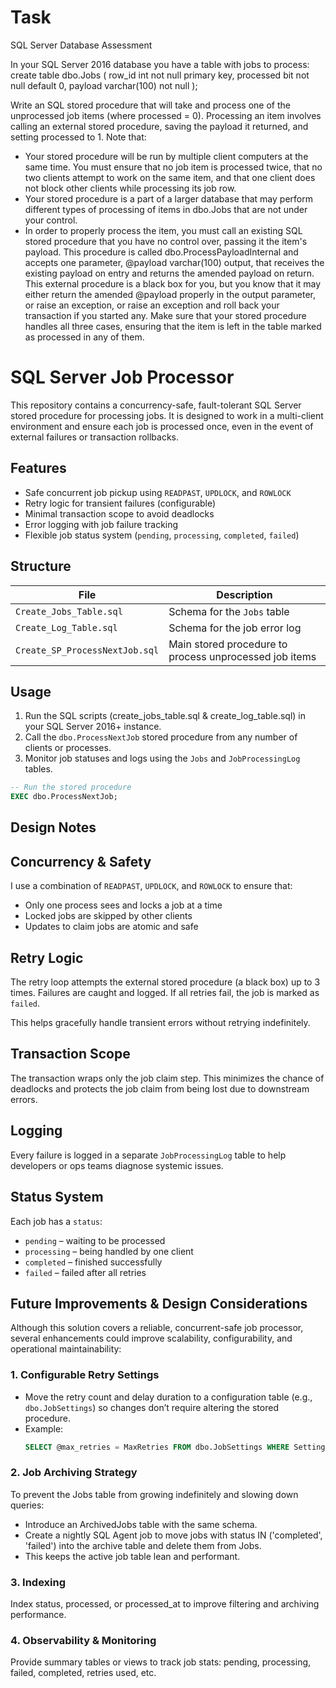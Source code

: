 # Task 
SQL Server Database Assessment

In your SQL Server 2016 database you have a table with jobs to process:
create table dbo.Jobs (
row_id int not null primary key,
processed bit not null default 0,
payload varchar(100) not null
);

Write an SQL stored procedure that will take and process one of the unprocessed job items (where processed =
0). Processing an item involves calling an external stored procedure, saving the payload it returned, and
setting processed to 1.
Note that:
- Your stored procedure will be run by multiple client computers at the same time. You must ensure that
no job item is processed twice, that no two clients attempt to work on the same item, and that one
client does not block other clients while processing its job row.
- Your stored procedure is a part of a larger database that may perform different types of processing of
items in dbo.Jobs that are not under your control.
- In order to properly process the item, you must call an existing SQL stored procedure that you have no
control over, passing it the item's payload. This procedure is
called dbo.ProcessPayloadInternal and accepts one parameter, @payload varchar(100)
output, that receives the existing payload on entry and returns the amended payload on return.
This external procedure is a black box for you, but you know that it may either return the
amended @payload properly in the output parameter, or raise an exception, or raise an
exception and roll back your transaction if you started any. Make sure that your stored procedure
handles all three cases, ensuring that the item is left in the table marked as processed in any of them.

# SQL Server Job Processor

This repository contains a concurrency-safe, fault-tolerant SQL Server stored procedure for processing jobs. It is designed to work in a multi-client environment and ensure each job is processed once, even in the event of external failures or transaction rollbacks.

## Features

- Safe concurrent job pickup using `READPAST`, `UPDLOCK`, and `ROWLOCK`
- Retry logic for transient failures (configurable)
- Minimal transaction scope to avoid deadlocks
- Error logging with job failure tracking
- Flexible job status system (`pending`, `processing`, `completed`, `failed`)

## Structure

| File | Description |
|------|-------------|
| `Create_Jobs_Table.sql` | Schema for the `Jobs` table |
| `Create_Log_Table.sql` | Schema for the job error log |
| `Create_SP_ProcessNextJob.sql` | Main stored procedure to process unprocessed job items |


## Usage

1. Run the SQL scripts (create_jobs_table.sql & create_log_table.sql) in your SQL Server 2016+ instance.
2. Call the `dbo.ProcessNextJob` stored procedure from any number of clients or processes.
3. Monitor job statuses and logs using the `Jobs` and `JobProcessingLog` tables.

```sql
-- Run the stored procedure
EXEC dbo.ProcessNextJob;
```
## Design Notes

## Concurrency & Safety

I use a combination of `READPAST`, `UPDLOCK`, and `ROWLOCK` to ensure that:
- Only one process sees and locks a job at a time
- Locked jobs are skipped by other clients
- Updates to claim jobs are atomic and safe

## Retry Logic

The retry loop attempts the external stored procedure (a black box) up to 3 times. Failures are caught and logged. If all retries fail, the job is marked as `failed`.

This helps gracefully handle transient errors without retrying indefinitely.

## Transaction Scope

The transaction wraps only the job claim step. This minimizes the chance of deadlocks and protects the job claim from being lost due to downstream errors.

## Logging

Every failure is logged in a separate `JobProcessingLog` table to help developers or ops teams diagnose systemic issues.

## Status System

Each job has a `status`:
- `pending` – waiting to be processed
- `processing` – being handled by one client
- `completed` – finished successfully
- `failed` – failed after all retries

## Future Improvements & Design Considerations

Although this solution covers a reliable, concurrent-safe job processor, several enhancements could improve scalability, configurability, and operational maintainability:

### 1. Configurable Retry Settings
- Move the retry count and delay duration to a configuration table (e.g., `dbo.JobSettings`) so changes don’t require altering the stored procedure.
- Example:
  ```sql
  SELECT @max_retries = MaxRetries FROM dbo.JobSettings WHERE SettingKey = 'PayloadRetryCount';

### 2. Job Archiving Strategy
   To prevent the Jobs table from growing indefinitely and slowing down queries:
   - Introduce an ArchivedJobs table with the same schema.
   - Create a nightly SQL Agent job to move jobs with status IN ('completed', 'failed') into the archive table and delete them from Jobs.
   - This keeps the active job table lean and performant.
### 3. Indexing
  Index status, processed, or processed_at to improve filtering and archiving performance.

### 4. Observability & Monitoring
Provide summary tables or views to track job stats: pending, processing, failed, completed, retries used, etc.
